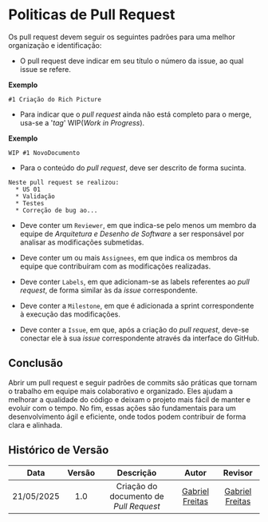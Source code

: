 # Politicas de Pull Request

Os pull request devem seguir os seguintes padrões para uma melhor organização e identificação:

- O pull request deve indicar em seu título o número da issue, ao qual issue se refere.

<b>Exemplo</b>

```
#1 Criação do Rich Picture
```
* Para indicar que o *pull request* ainda não está completo para o merge, usa-se a '*tag*' WIP(*Work in Progress*).

<b>Exemplo</b>

```
WIP #1 NovoDocumento
```

* Para o conteúdo do *pull request*, deve ser descrito de forma sucinta.

```
Neste pull request se realizou:
  * US 01
  * Validação
  * Testes
  * Correção de bug ao...
```

* Deve conter um ```Reviewer```, em que indica-se pelo menos um membro da equipe de *Arquitetura e Desenho de Software* a ser responsável por analisar as modificações submetidas.

* Deve conter um ou mais ```Assignees```, em que indica os membros da equipe que contribuíram com as modificações realizadas.

* Deve conter ```Labels```, em que adicionam-se as labels referentes ao *pull request*, de forma similar às da *issue* correspondente.

* Deve conter a ```Milestone```, em que é adicionada a sprint correspondente à execução das modificações.

* Deve conter a ```Issue```, em que, após a criação do *pull request*, deve-se conectar ele à sua *issue* correspondente através da interface do GitHub.

 ## Conclusão
 
 Abrir um pull request e seguir padrões de commits são práticas que tornam o trabalho em equipe mais colaborativo e organizado. Eles ajudam a melhorar a qualidade do código e deixam o projeto mais fácil de manter e evoluir com o tempo. No fim, essas ações são fundamentais para um desenvolvimento ágil e eficiente, onde todos podem contribuir de forma clara e alinhada. 

 ## Histórico de Versão

 
| Data       | Versão | Descrição            | Autor             | Revisor
|:----------:|:------:|:--------------------:|:-----------------:| :--: |
| 21/05/2025 | 1.0 | Criação do documento de *Pull Request*  | [Gabriel Freitas](https://github.com/gabrielfreitass1)| [Gabriel Freitas](https://github.com/gabrielfreitass1)|
